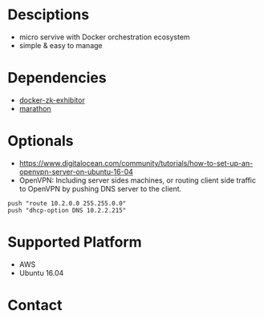 # Desciptions
- micro servive with Docker orchestration ecosystem
- simple & easy to manage

# Dependencies
- [docker-zk-exhibitor](https://github.com/supernova106/docker-zk-exhibitor.git)
- [marathon](https://github.com/mesosphere/marathon)

# Optionals
- https://www.digitalocean.com/community/tutorials/how-to-set-up-an-openvpn-server-on-ubuntu-16-04 
- OpenVPN: Including server sides machines, or routing client side traffic to OpenVPN by pushing DNS server to the client.

```
push "route 10.2.0.0 255.255.0.0"
push "dhcp-option DNS 10.2.2.215"
```

# Supported Platform
- AWS
- Ubuntu 16.04

# Contact
